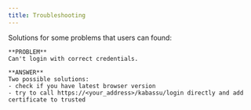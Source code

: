 ```yaml
---
title: Troubleshooting
---
```


Solutions for some problems that users can found:

```
**PROBLEM**    
Can't login with correct credentials.

**ANSWER**   
Two possible solutions:
- check if you have latest browser version
- try to call https://<your_address>/kabassu/login directly and add certificate to trusted
```
 



